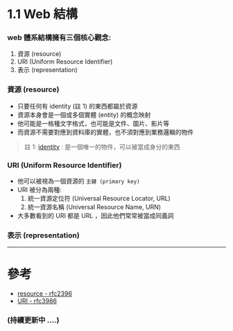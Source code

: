 # 1.1 Web 結構

### web 體系結構擁有三個核心觀念:

1. 資源 (resource)
2. URI (Uniform Resource Identifier)
3. 表示 (representation)

### 資源 (resource)

- 只要任何有 identity (註 1) 的東西都屬於資源
- 資源本身會是一個或多個實體 (entity) 的概念映射
- 他可能是一格種文字格式，也可能是文件、圖片、影片等
- 而資源不需要對應到資料庫的實體，也不須對應到業務邏輯的物件

> 註 1:
> [identity](https://www.rfc-editor.org/rfc/rfc2396#section-1.1) :
> 是一個唯一的物件，可以被當成身分的東西

### URI (Uniform Resource Identifier)

- 他可以被視為一個資源的 `主鍵 (primary key)`
- URI 被分為兩種:
  1. 統一資源定位符 (Universal Resource Locator, URL)
  2. 統一資源名稱 (Universal Resource Name, URN)
- 大多數看到的 URI 都是 URL ，因此他們常常被當成同義詞

### 表示 (representation)

---

# 參考

- [resource - rfc2396](https://www.rfc-editor.org/rfc/rfc2396#section-1.1)
- [URI - rfc3986](https://www.rfc-editor.org/rfc/rfc3986)

### (持續更新中 ....)
